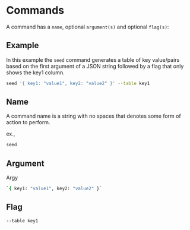 # Commands

A command has a `name`, optional `argument(s)` and optional `flag(s)`:

## Example

In this example the `seed` command generates a table of key value/pairs based on the first argument of a JSON string followed by a flag that only shows the key1 column.

```bash
seed '{ key1: "value1", key2: "value2" }' --table key1
```

## Name

A command name is a string with no spaces that denotes some form of action to perform.

ex.,
```bash
seed
```

## Argument

Argy
```bash
`{ key1: "value1", key2: "value2" }`
```

## Flag
```bash
--table key1
```


